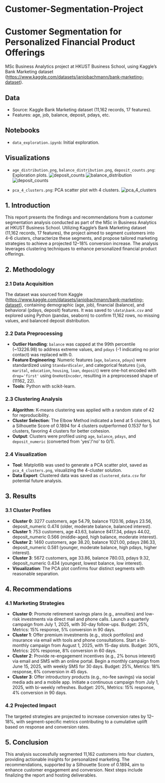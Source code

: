 # Customer-Segmentation-Project

# Customer Segmentation for Personalized Financial Product Offerings
MSc Business Analytics project at HKUST Business School, using Kaggle’s Bank Marketing dataset (https://www.kaggle.com/datasets/janiobachmann/bank-marketing-dataset).

## Data
- Source: Kaggle Bank Marketing dataset (11,162 records, 17 features).
- Features: age, job, balance, deposit, pdays, etc.

## Notebooks
- `data_exploration.ipynb`: Initial exploration.

## Visualizations
- `age_distribution.png`, `balance_distribution.png`, `deposit_counts.png`: Exploration plots.
![deposit_counts](https://github.com/user-attachments/assets/86447702-dd9b-49a6-b02d-1f53e4960b95)
![balance_distribution](https://github.com/user-attachments/assets/ea509297-2a1f-485b-b833-721ad275ac68)
![deposit_counts](https://github.com/user-attachments/assets/cb772f8b-1c45-41df-96da-eb92d3eea54e)


- `pca_4_clusters.png`: PCA scatter plot with 4 clusters.
![pca_4_clusters](https://github.com/user-attachments/assets/4bdc4a4c-6cb0-4d68-90b3-580c6e014a7b)


## 1. Introduction
This report presents the findings and recommendations from a customer segmentation analysis conducted as part of the MSc in Business Analytics at HKUST Business School. Utilizing Kaggle’s Bank Marketing dataset (11,162 records, 17 features), the project aimed to segment customers into 4–6 clusters, characterize these segments, and propose tailored marketing strategies to achieve a projected 12–18% conversion increase. The analysis leverages clustering techniques to enhance personalized financial product offerings.

## 2. Methodology
### 2.1 Data Acquisition
The dataset was sourced from Kaggle (https://www.kaggle.com/datasets/janiobachmann/bank-marketing-dataset), containing demographic (age, job), financial (balance), and behavioral (pdays, deposit) features. It was saved to `\data\bank.csv` and explored using Python (pandas, seaborn) to confirm 11,162 rows, no missing values, and balanced deposit distribution.

### 2.2 Data Preprocessing
- **Outlier Handling**: `balance` was capped at the 99th percentile (~13226.98) to address extreme values, and `pdays` (-1 indicating no prior contact) was replaced with 0.
- **Feature Engineering**: Numeric features (`age`, `balance`, `pdays`) were standardized using `StandardScaler`, and categorical features (`job`, `marital`, `education`, `housing`, `loan`, `deposit`) were one-hot encoded with `drop='first'` using `OneHotEncoder`, resulting in a preprocessed shape of (11162, 22).
- **Tools**: Python with scikit-learn.

### 2.3 Clustering Analysis
- **Algorithm**: K-means clustering was applied with a random state of 42 for reproducibility.
- **Cluster Selection**: The Elbow Method indicated a bend at 5 clusters, but a Silhouette Score of 0.1894 for 4 clusters outperformed 0.1537 for 5 clusters, favoring 4 clusters for better cohesion.
- **Output**: Clusters were profiled using `age`, `balance`, `pdays`, and `deposit_numeric` (converted from 'yes'/'no' to 0/1).

### 2.4 Visualization
- **Tool**: Matplotlib was used to generate a PCA scatter plot, saved as `pca_4_clusters.png`, visualizing the 4-cluster solution.
- **Data Export**: Clustered data was saved as `clustered_data.csv` for potential future analysis.

## 3. Results
### 3.1 Cluster Profiles
- **Cluster 0**: 3277 customers, age 54.79, balance 1120.16, pdays 23.56, deposit_numeric 0.474 (older, moderate balance, balanced interest).
- **Cluster 1**: 753 customers, age 43.63, balance 8417.34, pdays 44.02, deposit_numeric 0.566 (middle-aged, high balance, moderate interest).
- **Cluster 2**: 1460 customers, age 38.20, balance 1021.00, pdays 286.33, deposit_numeric 0.581 (younger, moderate balance, high pdays, higher interest).
- **Cluster 3**: 5672 customers, age 33.86, balance 780.03, pdays 9.32, deposit_numeric 0.434 (youngest, lowest balance, low interest).
- **Visualization**: The PCA plot confirms four distinct segments with reasonable separation.

## 4. Recommendations
### 4.1 Marketing Strategies
- **Cluster 0**: Promote retirement savings plans (e.g., annuities) and low-risk investments via direct mail and phone calls. Launch a quarterly campaign from July 1, 2025, with 30-day follow-ups. Budget: 25%, Metrics: 15% response, 5% conversion in 90 days.
- **Cluster 1**: Offer premium investments (e.g., stock portfolios) and insurance via email with tools and phone consultations. Start a bi-monthly campaign from August 1, 2025, with 15-day slots. Budget: 30%, Metrics: 20% response, 8% conversion in 60 days.
- **Cluster 2**: Provide re-engagement incentives (e.g., 2% bonus interest) via email and SMS with an online portal. Begin a monthly campaign from June 15, 2025, with weekly SMS for 30 days. Budget: 25%, Metrics: 18% response, 6% conversion in 45 days.
- **Cluster 3**: Offer introductory products (e.g., no-fee savings) via social media ads and a mobile app. Initiate a continuous campaign from July 1, 2025, with bi-weekly refreshes. Budget: 20%, Metrics: 15% response, 4% conversion in 90 days.

### 4.2 Projected Impact
The targeted strategies are projected to increase conversion rates by 12–18%, with segment-specific metrics contributing to a cumulative uplift based on response and conversion rates.

## 5. Conclusion
This analysis successfully segmented 11,162 customers into four clusters, providing actionable insights for personalized marketing. The recommendations, supported by a Silhouette Score of 0.1894, aim to enhance customer engagement and conversion. Next steps include finalizing the report and hosting deliverables.
